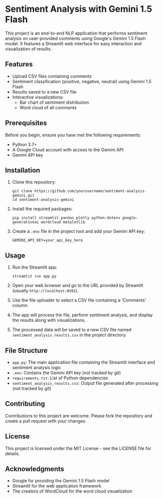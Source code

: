 # Sentiment Analysis with Gemini 1.5 Flash

This project is an end-to-end NLP application that performs sentiment analysis on user-provided comments using Google's Gemini 1.5 Flash model. It features a Streamlit web interface for easy interaction and visualization of results.

## Features

- Upload CSV files containing comments
- Sentiment classification (positive, negative, neutral) using Gemini 1.5 Flash
- Results saved to a new CSV file
- Interactive visualizations:
  - Bar chart of sentiment distribution
  - Word cloud of all comments

## Prerequisites

Before you begin, ensure you have met the following requirements:

- Python 3.7+
- A Google Cloud account with access to the Gemini API
- Gemini API key

## Installation

1. Clone this repository:
   ```
   git clone https://github.com/yourusername/sentiment-analysis-gemini.git
   cd sentiment-analysis-gemini
   ```

2. Install the required packages:
   ```
   pip install streamlit pandas plotly python-dotenv google-generativeai wordcloud matplotlib
   ```

3. Create a `.env` file in the project root and add your Gemini API key:
   ```
   GEMINI_API_KEY=your_api_key_here
   ```

## Usage

1. Run the Streamlit app:
   ```
   streamlit run app.py
   ```

2. Open your web browser and go to the URL provided by Streamlit (usually `http://localhost:8501`).

3. Use the file uploader to select a CSV file containing a 'Comments' column.

4. The app will process the file, perform sentiment analysis, and display the results along with visualizations.

5. The processed data will be saved to a new CSV file named `sentiment_analysis_results.csv` in the project directory.

## File Structure

- `app.py`: The main application file containing the Streamlit interface and sentiment analysis logic
- `.env`: Contains the Gemini API key (not tracked by git)
- `requirements.txt`: List of Python dependencies
- `sentiment_analysis_results.csv`: Output file generated after processing (not tracked by git)

## Contributing

Contributions to this project are welcome. Please fork the repository and create a pull request with your changes.

## License

This project is licensed under the MIT License - see the LICENSE file for details.

## Acknowledgments

- Google for providing the Gemini 1.5 Flash model
- Streamlit for the web application framework
- The creators of WordCloud for the word cloud visualization